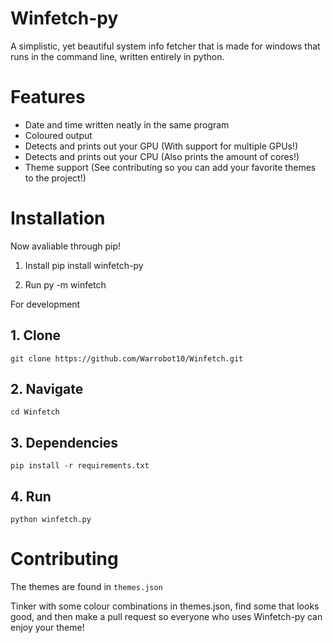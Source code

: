 # Winfetch-py
A simplistic, yet beautiful system info fetcher that is made for windows that runs in the command line, written entirely in python.


# Features
- Date and time written neatly in the same program
- Coloured output
- Detects and prints out your GPU (With support for multiple GPUs!)
- Detects and prints out your CPU (Also prints the amount of cores!)
- Theme support (See contributing so you can add your favorite themes to the project!)


# Installation
Now avaliable through pip!
1. Install
    pip install winfetch-py

2. Run
    py -m winfetch

For development
## 1. Clone
    git clone https://github.com/Warrobot10/Winfetch.git

## 2. Navigate
    cd Winfetch

## 3. Dependencies
    pip install -r requirements.txt

## 4. Run
    python winfetch.py


# Contributing
The themes are found in ``themes.json``

Tinker with some colour combinations in themes.json, find some that looks good, and then make a pull request so everyone who uses Winfetch-py can enjoy your theme!
